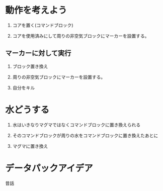 # 動作を考えよう

1. コアを置く(コマンドブロック)

2. コアを使用済みにして周りの非空気ブロックにマーカーを設置する。

## マーカーに対して実行

1. ブロック置き換え

2. 周りの非空気ブロックにマーカーを設置する。

3. 自分をキル

# 水どうする

1. 水はいきなりマグマではなくコマンドブロックに置き換えられる

2. そのコマンドブロックが周りの水をコマンドブロックに置き換えたあとに

3. マグマに置き換え

# データパックアイデア
昔話
